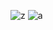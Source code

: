 ![z](https://github.com/JoshuaTwigg/Space-Parallax/assets/105489684/12ee959c-9d48-4cdb-b768-8283bd2cdc4e)
![a](https://github.com/JoshuaTwigg/Space-Parallax/assets/105489684/8dc406f8-bf06-4d6e-a999-64a7d86d2622)
